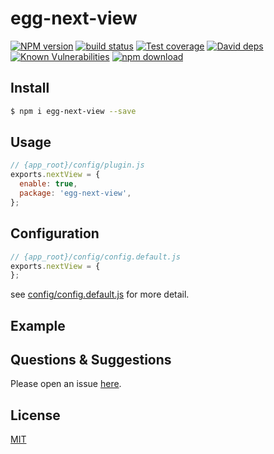 # egg-next-view

[![NPM version][npm-image]][npm-url]
[![build status][travis-image]][travis-url]
[![Test coverage][codecov-image]][codecov-url]
[![David deps][david-image]][david-url]
[![Known Vulnerabilities][snyk-image]][snyk-url]
[![npm download][download-image]][download-url]

[npm-image]: https://img.shields.io/npm/v/egg-next-view.svg?style=flat-square
[npm-url]: https://npmjs.org/package/egg-next-view
[travis-image]: https://img.shields.io/travis/eggjs/egg-next-view.svg?style=flat-square
[travis-url]: https://travis-ci.org/eggjs/egg-next-view
[codecov-image]: https://img.shields.io/codecov/c/github/eggjs/egg-next-view.svg?style=flat-square
[codecov-url]: https://codecov.io/github/eggjs/egg-next-view?branch=master
[david-image]: https://img.shields.io/david/eggjs/egg-next-view.svg?style=flat-square
[david-url]: https://david-dm.org/eggjs/egg-next-view
[snyk-image]: https://snyk.io/test/npm/egg-next-view/badge.svg?style=flat-square
[snyk-url]: https://snyk.io/test/npm/egg-next-view
[download-image]: https://img.shields.io/npm/dm/egg-next-view.svg?style=flat-square
[download-url]: https://npmjs.org/package/egg-next-view

<!--
Description here.
-->

## Install

```bash
$ npm i egg-next-view --save
```

## Usage

```js
// {app_root}/config/plugin.js
exports.nextView = {
  enable: true,
  package: 'egg-next-view',
};
```

## Configuration

```js
// {app_root}/config/config.default.js
exports.nextView = {
};
```

see [config/config.default.js](config/config.default.js) for more detail.

## Example

<!-- example here -->

## Questions & Suggestions

Please open an issue [here](https://github.com/eggjs/egg/issues).

## License

[MIT](LICENSE)
